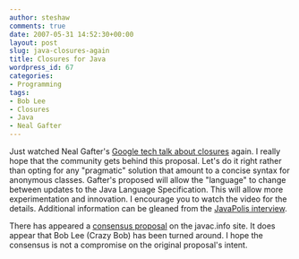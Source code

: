 ```yaml
---
author: steshaw
comments: true
date: 2007-05-31 14:52:30+00:00
layout: post
slug: java-closures-again
title: Closures for Java
wordpress_id: 67
categories:
- Programming
tags:
- Bob Lee
- Closures
- Java
- Neal Gafter
---
```


Just watched Neal Gafter's [Google tech talk about closures](http://video.google.com/videoplay?docid=4051253555018153503) again. I really hope that the community gets behind this proposal. Let's do it right rather than opting for any "pragmatic" solution that amount to a concise syntax for anonymous classes. Gafter's proposed will allow the "language" to change between updates to the Java Language Specification. This will allow more experimentation and innovation. I encourage you to watch the video for the details. Additional information can be gleaned from the [JavaPolis interview](http://www.bejug.org/confluenceBeJUG/display/PARLEYS/Neal+Gafter+JavaPolis+2006+interview).

There has appeared a [consensus proposal](http://www.javac.info/consensus-closures-jsr.html) on the javac.info site. It does appear that Bob Lee (Crazy Bob) has been turned around. I hope the consensus is not a compromise on the original proposal's intent.

